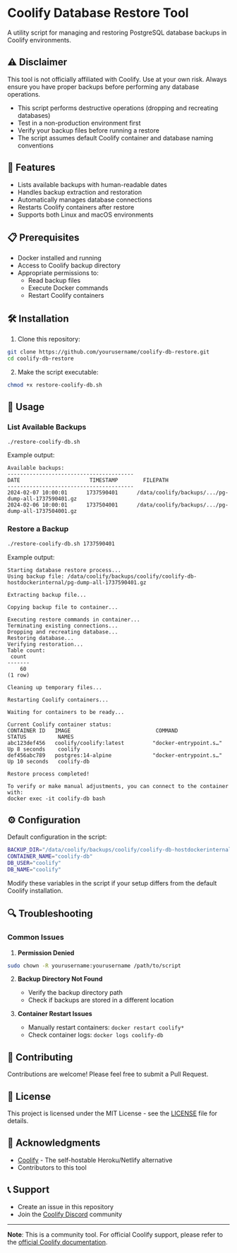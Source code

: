 # Coolify Database Restore Tool

A utility script for managing and restoring PostgreSQL database backups in Coolify environments.

## ⚠️ Disclaimer

This tool is not officially affiliated with Coolify. Use at your own risk. Always ensure you have proper backups before performing any database operations.

- This script performs destructive operations (dropping and recreating databases)
- Test in a non-production environment first
- Verify your backup files before running a restore
- The script assumes default Coolify container and database naming conventions

## 🚀 Features

- Lists available backups with human-readable dates
- Handles backup extraction and restoration
- Automatically manages database connections
- Restarts Coolify containers after restore
- Supports both Linux and macOS environments

## 📋 Prerequisites

- Docker installed and running
- Access to Coolify backup directory
- Appropriate permissions to:
  - Read backup files
  - Execute Docker commands
  - Restart Coolify containers

## 🛠️ Installation

1. Clone this repository:
```bash
git clone https://github.com/yourusername/coolify-db-restore.git
cd coolify-db-restore
```

2. Make the script executable:
```bash
chmod +x restore-coolify-db.sh
```

## 📖 Usage

### List Available Backups

```bash
./restore-coolify-db.sh
```

Example output:
```
Available backups:
----------------------------------------
DATE                      TIMESTAMP        FILEPATH
----------------------------------------
2024-02-07 10:00:01      1737590401      /data/coolify/backups/.../pg-dump-all-1737590401.gz
2024-02-06 10:00:01      1737504001      /data/coolify/backups/.../pg-dump-all-1737504001.gz
```

### Restore a Backup

```bash
./restore-coolify-db.sh 1737590401
```

Example output:
```
Starting database restore process...
Using backup file: /data/coolify/backups/coolify/coolify-db-hostdockerinternal/pg-dump-all-1737590401.gz

Extracting backup file...

Copying backup file to container...

Executing restore commands in container...
Terminating existing connections...
Dropping and recreating database...
Restoring database...
Verifying restoration...
Table count:
 count 
-------
    60
(1 row)

Cleaning up temporary files...

Restarting Coolify containers...

Waiting for containers to be ready...

Current Coolify container status:
CONTAINER ID   IMAGE                           COMMAND                  STATUS          NAMES
abc123def456   coolify/coolify:latest         "docker-entrypoint.s…"   Up 8 seconds    coolify
def456abc789   postgres:14-alpine             "docker-entrypoint.s…"   Up 10 seconds   coolify-db

Restore process completed!

To verify or make manual adjustments, you can connect to the container with:
docker exec -it coolify-db bash
```

## ⚙️ Configuration

Default configuration in the script:
```bash
BACKUP_DIR="/data/coolify/backups/coolify/coolify-db-hostdockerinternal"
CONTAINER_NAME="coolify-db"
DB_USER="coolify"
DB_NAME="coolify"
```

Modify these variables in the script if your setup differs from the default Coolify installation.

## 🔍 Troubleshooting

### Common Issues

1. **Permission Denied**
```bash
sudo chown -R yourusername:yourusername /path/to/script
```

2. **Backup Directory Not Found**
   - Verify the backup directory path
   - Check if backups are stored in a different location

3. **Container Restart Issues**
   - Manually restart containers: `docker restart coolify*`
   - Check container logs: `docker logs coolify-db`

## 🤝 Contributing

Contributions are welcome! Please feel free to submit a Pull Request.

## 📄 License

This project is licensed under the MIT License - see the [LICENSE](LICENSE) file for details.

## 🙏 Acknowledgments

- [Coolify](https://coolify.io/) - The self-hostable Heroku/Netlify alternative
- Contributors to this tool

## 📞 Support

- Create an issue in this repository
- Join the [Coolify Discord](https://discord.coolify.io/) community

---

**Note**: This is a community tool. For official Coolify support, please refer to the [official Coolify documentation](https://docs.coolify.io/).
```
